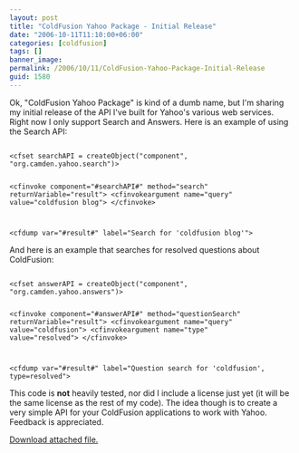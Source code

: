 ```yaml
---
layout: post
title: "ColdFusion Yahoo Package - Initial Release"
date: "2006-10-11T11:10:00+06:00"
categories: [coldfusion]
tags: []
banner_image: 
permalink: /2006/10/11/ColdFusion-Yahoo-Package-Initial-Release
guid: 1580
---
```


Ok, "ColdFusion Yahoo Package" is kind of a dumb name, but I'm sharing my initial release of the API I've built for Yahoo's various web services. Right now I only support Search and Answers. Here is an example of using the Search API:

<code>
&lt;cfset searchAPI = createObject("component", "org.camden.yahoo.search")&gt;

&lt;cfinvoke component="#searchAPI#" method="search" returnVariable="result"&gt;
	&lt;cfinvokeargument name="query" value="coldfusion blog"&gt;
&lt;/cfinvoke&gt;

&lt;cfdump var="#result#" label="Search for 'coldfusion blog'"&gt;
</code>

And here is an example that searches for resolved questions about ColdFusion:

<code>
&lt;cfset answerAPI = createObject("component", "org.camden.yahoo.answers")&gt;

&lt;cfinvoke component="#answerAPI#" method="questionSearch" returnVariable="result"&gt;
	&lt;cfinvokeargument name="query" value="coldfusion"&gt;
	&lt;cfinvokeargument name="type" value="resolved"&gt;
&lt;/cfinvoke&gt;

&lt;cfdump var="#result#" label="Question search for 'coldfusion', type=resolved"&gt;
</code>

This code is <b>not</b> heavily tested, nor did I include a license just yet (it will be the same license as the rest of my code). The idea though is to create a very simple API for your ColdFusion applications to work with Yahoo. Feedback is appreciated.<p><a href='enclosures/D{% raw %}%3A%{% endraw %}5Cwebsites{% raw %}%5Cdev%{% endraw %}2Ecamdenfamily{% raw %}%2Ecom%{% endraw %}5Cenclosures{% raw %}%2Fyahoo%{% endraw %}2Ezip'>Download attached file.</a></p>